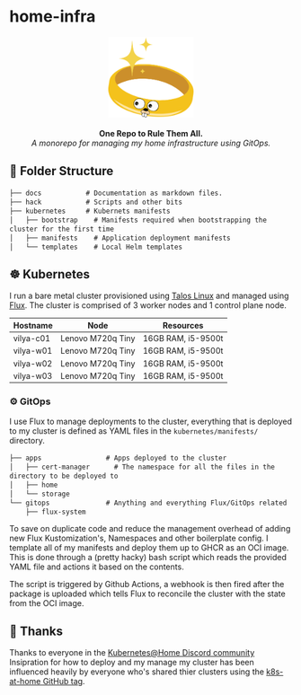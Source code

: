 # home-infra

<p align="center" style="text-align: center">
    <img src="./docs/images/gopher.svg" width="30%"><br/>
<br/>
    <strong>One Repo to Rule Them All.</strong> <br/>
  <i>A monorepo for managing my home infrastructure using GitOps.</i><br/>
</p>

## 📁 Folder Structure

```
├── docs           # Documentation as markdown files.
├── hack           # Scripts and other bits
├── kubernetes     # Kubernets manifests
│   ├── bootstrap    # Manifests required when bootstrapping the cluster for the first time
│   ├── manifests    # Application deployment manifests
│   └── templates    # Local Helm templates
```

## ☸️ Kubernetes

I run a bare metal cluster provisioned using [Talos Linux](https://www.talos.dev/) and managed using [Flux](https://fluxcd.io/). The cluster is comprised of 3 worker nodes and 1 control plane node.

| Hostname  | Node              | Resources          |
| --------- | ----------------- | ------------------ |
| vilya-c01 | Lenovo M720q Tiny | 16GB RAM, i5-9500t |
| vilya-w01 | Lenovo M720q Tiny | 16GB RAM, i5-9500t |
| vilya-w02 | Lenovo M720q Tiny | 16GB RAM, i5-9500t |
| vilya-w03 | Lenovo M720q Tiny | 16GB RAM, i5-9500t |

### ⚙️ GitOps

I use Flux to manage deployments to the cluster, everything that is deployed to my cluster is defined as YAML files in the `kubernetes/manifests/` directory.

```
├── apps                # Apps deployed to the cluster
│   ├── cert-manager      # The namespace for all the files in the directory to be deployed to
│   ├── home
│   └── storage
└── gitops              # Anything and everything Flux/GitOps related
    ├── flux-system
```

To save on duplicate code and reduce the management overhead of adding new Flux Kustomization's, Namespaces and other boilerplate config. I template all of my manifests and deploy them up to GHCR as an OCI image. This is done through a (pretty hacky) bash script which reads the provided YAML file and actions it based on the contents.

The script is triggered by Github Actions, a webhook is then fired after the package is uploaded which tells Flux to reconcile the cluster with the state from the OCI image.

## 👏 Thanks

Thanks to everyone in the [Kubernetes@Home Discord community](https://discord.gg/k8s-at-home) Insipration for how to deploy and my manage my cluster has been influenced heavily by everyone who's shared thier clusters using the [k8s-at-home GitHub tag](https://github.com/topics/k8s-at-home).
